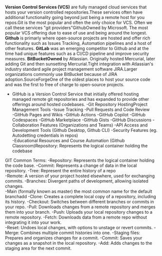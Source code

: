 **Version Control Services (VCS)** are fully managed cloud services that hosts your version controlled repositories.These services often have additional functionality going beyond just being a remote host for you repos.Git is the most popular and often the only choice for VCS. Often we call these services "git providers"GithubOwned by Microsoft. The most popular VCS offering due to ease of use and being around the longest. 
**Github** is primarly where open-source projects are hosted and offer rich functionality such as Issues Tracking, Automation pipelines and a host of other features.
**GitLab** was an emerging competitor to Github and at the time had unique features such as a Cl/CD pipeline and improve security measures.
**BitBucketOwned** by Atlassian. Originally hosted Mercurial, later adding Git and then sunsetting Mercurial.Tight integration with Atlassian's industry standard agile project management software JIRA.Larger organizations commonly use BitBucket because of JIRA adoption.SourceForgeOne of the oldest places to host your source code and was the first to free of charge to open-source projects.




* GitHub is a Version Control Service that initially offered hosting managed remote git repositories and has expanded to provide other offerings around hosted codebases.
		-Git Repository HostingProject Management Tools
		-Issue Tracking
		-Pull Requests and Code Review	
		-GitHub Pages and Wikis	
		-GitHub Actions
		-GitHub Copilot	
		-GitHub Codespaces
		-GitHub Marketplace
		-GitHub Gists
		-GitHub Discussions
		-Collaboration Features (Organizations and Teams)
		-API Access and Development Tools (Github Desktop, Github CLI)
		-Security Features (eg. Autodetting credentials in repos)	
		-Educational Resources and Course Automation (Github Classroom)Repository: Represents the logical container holding the codebase

GIT Common Terms:
		-Repository: Represents the logical container holding the code base.
		-Commit: Represents a change of data in the local repository.
		-Tree: Represent the entire history of a repo	
		-Remote: A version of your project hosted elsewhere, used for exchanging commits.
		-Branches: Divergent paths of development, allowing isolated changes.	
		-Main (formally known as master) the most common name for the default branchadd
		-Clone: Creates a complete local copy of a repository, including its history.
		-Checkout: Switches between different branches or commits in your repo.
		-Pull: Downloads changes from a remote repository and merges them into your branch.
		-Push: Uploads your local repository changes to a remote repository.
		-Fetch: Downloads data from a remote repo without integrating it into your work.	
		-Reset: Undoes local changes, with options to unstage or revert commits.
		-Merge: Combines multiple commit histories into one.
		-Staging files: Prepares and organizes changes for a commit.
			-Commit: Saves your changes as a snapshot in the local repository.
			-Add: Adds changes to the staging area for the next commit.